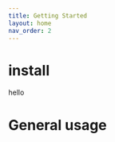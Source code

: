 ```yaml
---
title: Getting Started
layout: home
nav_order: 2
---
```


# install
hello

# General usage



